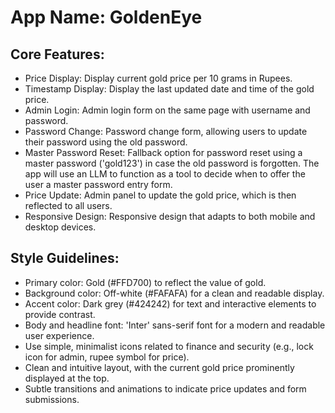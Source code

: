 # **App Name**: GoldenEye

## Core Features:

- Price Display: Display current gold price per 10 grams in Rupees.
- Timestamp Display: Display the last updated date and time of the gold price.
- Admin Login: Admin login form on the same page with username and password.
- Password Change: Password change form, allowing users to update their password using the old password.
- Master Password Reset: Fallback option for password reset using a master password ('gold123') in case the old password is forgotten. The app will use an LLM to function as a tool to decide when to offer the user a master password entry form.
- Price Update: Admin panel to update the gold price, which is then reflected to all users.
- Responsive Design: Responsive design that adapts to both mobile and desktop devices.

## Style Guidelines:

- Primary color: Gold (#FFD700) to reflect the value of gold.
- Background color: Off-white (#FAFAFA) for a clean and readable display.
- Accent color: Dark grey (#424242) for text and interactive elements to provide contrast.
- Body and headline font: 'Inter' sans-serif font for a modern and readable user experience.
- Use simple, minimalist icons related to finance and security (e.g., lock icon for admin, rupee symbol for price).
- Clean and intuitive layout, with the current gold price prominently displayed at the top.
- Subtle transitions and animations to indicate price updates and form submissions.
